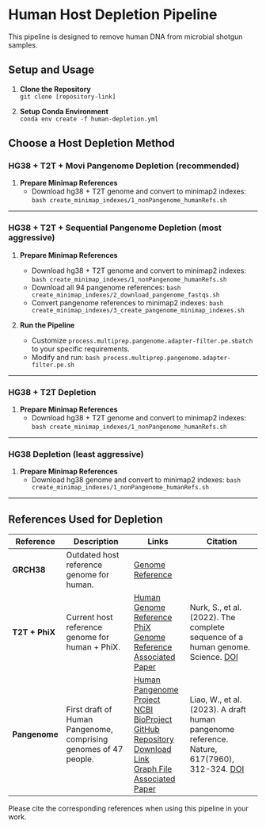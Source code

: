 # Human Host Depletion Pipeline

This pipeline is designed to remove human DNA from microbial shotgun samples.

## Setup and Usage

1. **Clone the Repository**  
   `git clone [repository-link]`

2. **Setup Conda Environment**  
      `conda env create -f human-depletion.yml`

## Choose a Host Depletion Method 

### HG38 + T2T + Movi Pangenome Depletion (recommended)

1. **Prepare Minimap References**
   - Download hg38 + T2T genome and convert to minimap2 indexes: `bash create_minimap_indexes/1_nonPangenome_humanRefs.sh`

-----
### HG38 + T2T + Sequential Pangenome Depletion (most aggressive)

1. **Prepare Minimap References**
   - Download hg38 + T2T genome and convert to minimap2 indexes: `bash create_minimap_indexes/1_nonPangenome_humanRefs.sh`
   - Download all 94 pangenome references: `bash create_minimap_indexes/2_download_pangenome_fastqs.sh`
   - Convert pangenome references to minimap2 indexes: `bash create_minimap_indexes/3_create_pangenome_minimap_indexes.sh`

5. **Run the Pipeline**  
   - Customize `process.multiprep.pangenome.adapter-filter.pe.sbatch` to your specific requirements.
   - Modify and run:  `bash process.multiprep.pangenome.adapter-filter.pe.sh`

-----
### HG38 + T2T Depletion

1. **Prepare Minimap References**
   - Download hg38 + T2T genome and convert to minimap2 indexes: `bash create_minimap_indexes/1_nonPangenome_humanRefs.sh`

-----
### HG38 Depletion (least aggressive)

1. **Prepare Minimap References**
   - Download hg38 genome and convert to minimap2 indexes: `bash create_minimap_indexes/1_nonPangenome_humanRefs.sh`

-----
## References Used for Depletion

| Reference  | Description                                                                                         | Links                                                                                                                                                                                                                                                                                                     | Citation                                                                                                                                                                                                                                             |
|------------|-----------------------------------------------------------------------------------------------------|----------------------------------------------------------------------------------------------------------------------------------------------------------------------------------------------------------------------------------------------------------------------------------------------------------|-------------------------------------------------------------------------------------------------------------------------------------------------------------------------------------------------------------------------------------------------------|
| **GRCH38** | Outdated host reference genome for human.                                                           | [Genome Reference](https://www.ncbi.nlm.nih.gov/data-hub/genome/GCF_000001405.40/)                                                                                                                                                                                                                       |                                                                                                                                                                                                                                                     |
| **T2T + PhiX** | Current host reference genome for human + PhiX.                                                 | [Human Genome Reference](https://www.ncbi.nlm.nih.gov/data-hub/genome/GCF_009914755.1/)<br>[PhiX Genome Reference](https://www.ncbi.nlm.nih.gov/nuccore/9626372)<br>[Associated Paper](https://www.science.org/doi/10.1126/science.abj6987) | Nurk, S., et al. (2022). The complete sequence of a human genome. Science. [DOI](https://doi.org/abj6987)                                                                                                           |
| **Pangenome**  | First draft of Human Pangenome, comprising genomes of 47 people.                                 | [Human Pangenome Project](https://humanpangenome.org)<br>[NCBI BioProject](https://www.ncbi.nlm.nih.gov/bioproject/730823)<br>[GitHub Repository](https://github.com/human-pangenomics/HPP_Year1_Assemblies)<br>[Download Link](https://s3-us-west-2.amazonaws.com/human-pangenomics/index.html?prefix=working/)<br>[Graph File](https://github.com/human-pangenomics/hpp_pangenome_resources#minigraph)<br>[Associated Paper](https://www.nature.com/articles/s41586-023-05896-x) | Liao, W., et al. (2023). A draft human pangenome reference. Nature, 617(7960), 312-324. [DOI](https://doi.org/10.1038/s41586-023-05896-x)                                                                                                     |

Please cite the corresponding references when using this pipeline in your work.
